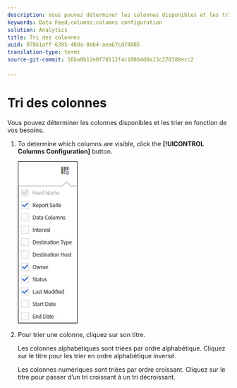 ```yaml
---
description: Vous pouvez déterminer les colonnes disponibles et les trier en fonction de vos besoins.
keywords: Data Feed;columns;columns configuration
solution: Analytics
title: Tri des colonnes
uuid: 97861aff-6395-48da-8eb4-aea67cd74005
translation-type: tm+mt
source-git-commit: 16ba0b12e0f70112f4c10804d0a13c278388ecc2

---
```



# Tri des colonnes

Vous pouvez déterminer les colonnes disponibles et les trier en fonction de vos besoins.

1. To determine which columns are visible, click the **[!UICONTROL Columns Configuration]** button.

   ![](assets/cols.jpg)

1. Pour trier une colonne, cliquez sur son titre.

   Les colonnes alphabétiques sont triées par ordre alphabétique. Cliquez sur le titre pour les trier en ordre alphabétique inversé.

   Les colonnes numériques sont triées par ordre croissant. Cliquez sur le titre pour passer d’un tri croissant à un tri décroissant.
